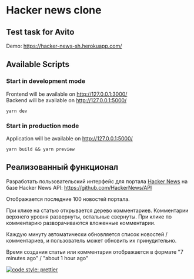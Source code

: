 # Hacker news clone

## Test task for Avito

Demo: https://hacker-news-sh.herokuapp.com/

## Available Scripts

### Start in development mode

Frontend will be available on http://127.0.0.1:3000/ <br />
Backend will be available on http://127.0.0.1:5000/

```
yarn dev
```

### Start in production mode

Application will be available on http://127.0.0.1:5000/

```
yarn build && yarn preview
```

## Реализованный функционал

Разработать пользовательский интерфейс для портала [Hacker News](https://news.ycombinator.com/) на базе Hacker News API: https://github.com/HackerNews/API

Отображается последние 100 новостей портала.

При клике на статью открывается дерево комментариев.
Комментарии верхнего уровня развернуты, остальные свернуты.
При клике по комментарию разворачиваются вложенные комментарии.

Каждую минуту автоматически обновляется список новостей / комментариев,
и пользователь может обновить их принудительно.

Время создания статьи или комментария отображается в формате "7 minutes ago" / "about 1 hour ago"

[![code style: prettier](https://img.shields.io/badge/code_style-prettier-ff69b4.svg?style=flat-square)](https://github.com/prettier/prettier)
